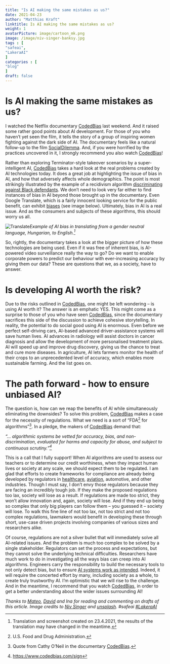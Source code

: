 ```yaml
---
title: "Is AI making the same mistakes as us?"
date: 2021-04-23
author: "Matthias Kraft"
linktitle: Is AI making the same mistakes as us?
weight: 1
avatarPicture: image/cartoon_mk.png
image: /image/niv-singer-banksy.jpg
tags : [
"safeai",
"LakeraAI"
]
categories : [
"blog"
]
draft: false
---
```


# Is AI making the same mistakes as us?


I watched the Netflix documentary [CodedBias](https://www.codedbias.com/) last weekend. And it raised some rather good points about AI development. For those of you who haven’t yet seen the film, it tells the story of a group of inspiring women fighting against the dark side of AI. The documentary feels like a natural follow-up to the film [SocialDilemma](https://www.thesocialdilemma.com/). And, if you were horrified by the practices uncovered in it, I strongly recommend you also watch [CodedBias](https://www.codedbias.com/)!

Rather than exploring Terminator-style takeover scenarios by a super-intelligent AI, [CodedBias](https://www.codedbias.com/) takes a hard look at the real problems created by AI technologies today. It does a great job at highlighting the issue of bias in AI, and how that adversely affects whole demographics. The point is most strikingly illustrated by the example of a recidivism algorithm [discriminating against Black defendants](https://www.propublica.org/article/machine-bias-risk-assessments-in-criminal-sentencing). We don’t need to look very far either to find instances of bias in AI beyond those brought up in the documentary. Even Google Translate, which is a fairly innocent looking service for the public benefit, can exhibit [biases](https://twitter.com/DoraVargha/status/1373211762108076034?s=20) (see image below). Ultimately, bias in AI is a real issue. And as the consumers and subjects of these algorithms, this should worry us all.

![Translate](/image/GoogleHungarianEnglishGenderBiasedTranslation.png)*Example of AI bias in translating from a gender neutral language, Hungarian, to English.[^Screenshot]*

So, rightly, the documentary takes a look at the bigger picture of how these technologies are being used. Even if it was free of inherent bias, is AI-powered video surveillance really the way to go? Do we want to enable corporate powers to predict our behaviour with ever-increasing accuracy by giving them our data? These are questions that we, as a society, have to answer.

# Is developing AI worth the risk?

Due to the risks outlined in [CodedBias](https://www.codedbias.com/), one might be left wondering – is using AI worth it? The answer is an emphatic YES. This might come as a surprise to those of you who have seen [CodedBias](https://www.codedbias.com/), since the documentary sacrifices this side of the discussion to achieve cohesive storytelling. In reality, the potential to do social good using AI is enormous. Even before we perfect self-driving cars, AI-based advanced driver-assistance systems will save human lives. AI advances in radiology will assist doctors in cancer diagnosis and allow the development of more personalised treatment plans. AI will speed up and improve drug discovery, giving us the chance to treat and cure more diseases. In agriculture, AI lets farmers monitor the health of their crops to an unprecedented level of accuracy, which enables more sustainable farming. And the list goes on.

# The path forward - how to ensure unbiased AI?
The question is, how can we reap the benefits of AI while simultaneously eliminating the downsides? To solve this problem, [CodedBias](https://www.codedbias.com/) makes a case for the necessity of regulations. What we need is a sort of “FDA[^FDA] for algorithms”[^Cathy]. In a pledge, the makers of [CodedBias](https://www.codedbias.com/) demand that:  

<cite>“... algorithmic systems be vetted for accuracy, bias, and non-discrimination, evaluated for harms and capacity for abuse, and subject to continuous scrutiny.”[^pledge]</cite>


This is a call that I fully support! When AI algorithms are used to assess our teachers or to determine our credit worthiness, when they impact human lives or society at any scale, we should expect them to be regulated. I am glad that efforts to create frameworks for compliance are already being developed by regulators in [healthcare](https://www.fda.gov/medical-devices/software-medical-device-samd/artificial-intelligence-and-machine-learning-software-medical-device), [aviation](https://www.easa.europa.eu/sites/default/files/dfu/easa_concept_paper_first_usable_guidance_for_level_1_machine_learning_applications_-_proposed_issue_01_1.pdf), automotive, and other industries. Though I must say, I don’t envy those regulators because they are facing an incredibly tough job. If they make the proposed regulations too lax, society will lose as a result. If regulations are made too strict, they won’t allow innovation and, again, society will lose. And if they end up being so complex that only big players can follow them – you guessed it – society will lose. To walk this fine line of not too lax, not too strict and not too complex regulations, lawmakers would benefit in developing these through short, use-case driven projects involving companies of various sizes and researchers alike.   

Of course, regulations are not a silver bullet that will immediately solve all AI-related issues. And the problem is much too complex to be solved by a single stakeholder. Regulators can set the process and expectations, but they cannot solve the underlying technical difficulties. Researchers have much work to do in investigating all the ways bias can creep into AI algorithms. Engineers carry the responsibility to build the necessary tools to not only detect bias, but to ensure [AI systems work as intended](https://david-haber.github.io/posts/ai-discipline/). Indeed, it will require the concerted effort by many, including society as a whole, to create truly trustworthy AI. I’m optimistic that we will rise to the challenge. And in the meantime, I recommend that you watch [CodedBias](https://www.codedbias.com/), in order to get a better understanding about the wider issues surrounding AI!

*Thanks to [Mateo](https://www.linkedin.com/in/mateor/), [David](https://www.linkedin.com/in/haberdavid/) and Ina for reading and commenting on drafts of this article. Image credits to [Niv Singer](https://unsplash.com/@niv) and [unsplash](https://unsplash.com/). #safeai [#LakeraAI](https://lakera.ai/)*

[^Screenshot]:Translation and screenshot created on 23.4.2021, the results of the translation may have changed in the meantime.
[^FDA]: U.S. Food and Drug Administration.
[^Cathy]: Quote from Cathy O’Neil in the documentary [CodedBias](https://www.codedbias.com/).
[^pledge]: https://www.codedbias.com/sign
